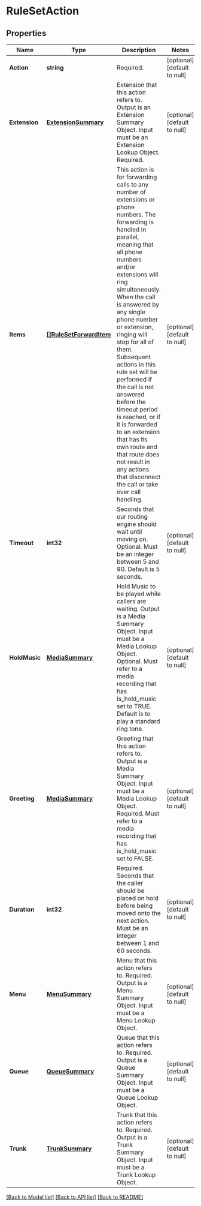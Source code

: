 # RuleSetAction

## Properties
Name | Type | Description | Notes
------------ | ------------- | ------------- | -------------
**Action** | **string** | Required. | [optional] [default to null]
**Extension** | [**ExtensionSummary**](ExtensionSummary.md) | Extension that this action refers to. Output is an Extension Summary Object. Input must be an Extension Lookup Object. Required. | [optional] [default to null]
**Items** | [**[]RuleSetForwardItem**](RuleSetForwardItem.md) | This action is for forwarding calls to any number of extensions or phone numbers. The forwarding is handled in parallel, meaning that all phone numbers and/or extensions will ring simultaneously. When the call is answered by any single phone number or extension, ringing will stop for all of them. Subsequent actions in this rule set will be performed if the call is not answered before the timeout period is reached, or if it is forwarded to an extension that has its own route and that route does not result in any actions that disconnect the call or take over call handling. | [optional] [default to null]
**Timeout** | **int32** | Seconds that our routing engine should wait until moving on. Optional. Must be an integer between 5 and 90. Default is 5 seconds. | [optional] [default to null]
**HoldMusic** | [**MediaSummary**](MediaSummary.md) | Hold Music to be played while callers are waiting. Output is a Media Summary Object. Input must be a Media Lookup Object. Optional. Must refer to a media recording that has is_hold_music set to TRUE. Default is to play a standard ring tone. | [optional] [default to null]
**Greeting** | [**MediaSummary**](MediaSummary.md) | Greeting that this action refers to. Output is a Media Summary Object. Input must be a Media Lookup Object. Required. Must refer to a media recording that has is_hold_music set to FALSE. | [optional] [default to null]
**Duration** | **int32** | Required. Seconds that the caller should be placed on hold before being moved onto the next action. Must be an integer between 1 and 60 seconds. | [optional] [default to null]
**Menu** | [**MenuSummary**](MenuSummary.md) | Menu that this action refers to. Required. Output is a Menu Summary Object. Input must be a Menu Lookup Object. | [optional] [default to null]
**Queue** | [**QueueSummary**](QueueSummary.md) | Queue that this action refers to. Required. Output is a Queue Summary Object. Input must be a Queue Lookup Object. | [optional] [default to null]
**Trunk** | [**TrunkSummary**](TrunkSummary.md) | Trunk that this action refers to. Required. Output is a Trunk Summary Object. Input must be a Trunk Lookup Object. | [optional] [default to null]

[[Back to Model list]](../README.md#documentation-for-models) [[Back to API list]](../README.md#documentation-for-api-endpoints) [[Back to README]](../README.md)


